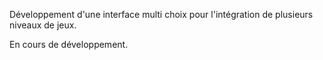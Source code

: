 Développement d'une interface multi choix pour l'intégration de plusieurs niveaux de jeux.
 
En cours de développement.
